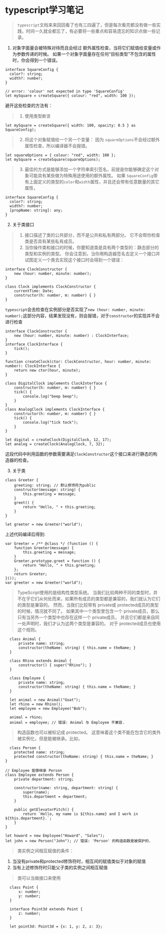 # typescript学习笔记

> `typescript`文档来来回回看了也有三四遍了，但是每次看完都没有做一些实践，时间一久就全都忘了，有必要将一些重点和容易遗忘的知识点做一些记录。


1. 对象字面量会被特殊对待而且会经过 额外属性检查，当将它们赋值给变量或作为参数传递的时候。 如果一个对象字面量存在任何“目标类型”不包含的属性时，你会得到一个错误。
  ```
  interface SquareConfig {
    color?: string;
    width?: number;
  }

  // error: 'colour' not expected in type 'SquareConfig'
  let mySquare = createSquare({ colour: "red", width: 100 });
  ```
  避开这些检查的方法有：
  > 1. 使用类型断言
  ```
  let mySquare = createSquare({ width: 100, opacity: 0.5 } as SquareConfig);
  ```
  > 2. 将这个对象赋值给一个另一个变量： 因为 `squareOptions`不会经过额外属性检查，所以编译器不会报错。
  ```
  let squareOptions = { colour: "red", width: 100 };
  let mySquare = createSquare(squareOptions);
  ```
  > 3. 最佳的方式是能够添加一个字符串索引签名，前提是你能够确定这个对象可能具有某些做为特殊用途使用的额外属性。 如果 `SquareConfig`带有上面定义的类型的`color`和`width`属性，并且还会带有任意数量的其它属性，

  ```
  interface SquareConfig {
    color?: string;
    width?: number;
    [propName: string]: any;
  }
  ```

  2. 关于类接口
  > 1. 接口描述了类的公共部分，而不是公共和私有两部分。 它不会帮你检查类是否具有某些私有成员。
  > 2. 当你操作类和接口的时候，你要知道类是具有两个类型的：静态部分的类型和实例的类型。 你会注意到，当你用构造器签名去定义一个接口并试图定义一个类去实现这个接口时会得到一个错误：
  ```
  interface ClockConstructor {
      new (hour: number, minute: number);
  }

  class Clock implements ClockConstructor {
      currentTime: Date;
      constructor(h: number, m: number) { }
  } 
  ```
  `typescript`会去检查在实例部分是否实现了`new (hour: number, minute: number);`这部分内容，结果发现没有，则会报错，对于`constructor`的实现并不会进行检查

  ```
  interface ClockConstructor {
      new (hour: number, minute: number) : ClockInterface;
  }
  interface ClockInterface {
      tick();
  }

  function createClock(ctor: ClockConstructor, hour: number, minute: number): ClockInterface {
      return new ctor(hour, minute);
  }

  class DigitalClock implements ClockInterface {
      constructor(h: number, m: number) { }
      tick() {
          console.log("beep beep");
      }
  }
  class AnalogClock implements ClockInterface {
      constructor(h: number, m: number) { }
      tick() {
          console.log("tick tock");
      }
  }

  let digital = createClock(DigitalClock, 12, 17);
  let analog = createClock(AnalogClock, 7, 32);
  ```
  这段代码中利用函数的参数需要满足`ClockConstructor`这个接口来进行静态的构造器的检查。

  3. 关于类
  ```
  class Greeter {
      greeting: string; // 默认修饰符为public
      constructor(message: string) {
          this.greeting = message;
      }
      greet() {
          return "Hello, " + this.greeting;
      }
  }

  let greeter = new Greeter("world");
  ```
  上述代码编译后得到:
  ```
  var Greeter = /** @class */ (function () {
      function Greeter(message) {
          this.greeting = message;
      }
      Greeter.prototype.greet = function () {
          return "Hello, " + this.greeting;
      };
      return Greeter;
  }());
  var greeter = new Greeter("world");
  ```
  
  > TypeScript使用的是结构性类型系统。 当我们比较两种不同的类型时，并不在乎它们从何处而来，如果所有成员的类型都是兼容的，我们就认为它们的类型是兼容的。
  然而，当我们比较带有 private或 protected成员的类型的时候，情况就不同了。 如果其中一个类型里包含一个 private成员，那么只有当另外一个类型中也存在这样一个 private成员， 并且它们都是来自同一处声明时，我们才认为这两个类型是兼容的。 对于 protected成员也使用这个规则。

  ```
    class Animal {
        private name: string;
        constructor(theName: string) { this.name = theName; }
    }

    class Rhino extends Animal {
        constructor() { super("Rhino"); }
    }

    class Employee {
        private name: string;
        constructor(theName: string) { this.name = theName; }
    }

    let animal = new Animal("Goat");
    let rhino = new Rhino();
    let employee = new Employee("Bob");

    animal = rhino;
    animal = employee; // 错误: Animal 与 Employee 不兼容.
```

> 构造函数也可以被标记成 protected。 这意味着这个类不能在包含它的类外被实例化，但是能被继承。比如，
```
  class Person {
    protected name: string;
    protected constructor(theName: string) { this.name = theName; }
}

// Employee 能够继承 Person
class Employee extends Person {
    private department: string;

    constructor(name: string, department: string) {
        super(name);
        this.department = department;
    }

    public getElevatorPitch() {
        return `Hello, my name is ${this.name} and I work in ${this.department}.`;
    }
}

let howard = new Employee("Howard", "Sales");
let john = new Person("John"); // 错误: 'Person' 的构造函数是被保护的.
```
> 类实例之间相互赋值的条件：
1. 当没有private和protected修饰符时，相互间的赋值类似于对象的赋值
2. 当有上述修饰符时只能父子类的实例之间相互赋值

> 类可以当做接口来使用

```
  class Point {
      x: number;
      y: number;
  }

  interface Point3d extends Point {
      z: number;
  }

  let point3d: Point3d = {x: 1, y: 2, z: 3};
```

